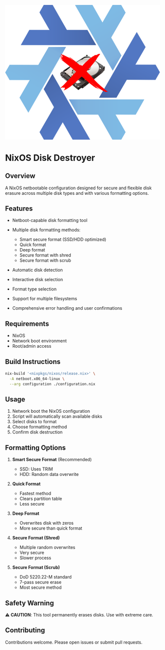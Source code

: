 ![](logo.png)

# NixOS Disk Destroyer

## Overview

A NixOS netbootable configuration designed for secure and flexible disk erasure across multiple disk types and with various formatting options.

## Features

- Netboot-capable disk formatting tool
- Multiple disk formatting methods:
  - Smart secure format (SSD/HDD optimized)
  - Quick format
  - Deep format
  - Secure format with shred
  - Secure format with scrub

- Automatic disk detection
- Interactive disk selection
- Format type selection
- Support for multiple filesystems
- Comprehensive error handling and user confirmations

## Requirements

- NixOS
- Network boot environment
- Root/admin access

## Build Instructions

```bash
nix-build '<nixpkgs/nixos/release.nix>' \
  -A netboot.x86_64-linux \
  --arg configuration ./configuration.nix
```

## Usage

1. Network boot the NixOS configuration
2. Script will automatically scan available disks
3. Select disks to format
4. Choose formatting method
5. Confirm disk destruction

## Formatting Options

1. **Smart Secure Format** (Recommended)
   - SSD: Uses TRIM
   - HDD: Random data overwrite

2. **Quick Format**
   - Fastest method
   - Clears partition table
   - Less secure

3. **Deep Format**
   - Overwrites disk with zeros
   - More secure than quick format

4. **Secure Format (Shred)**
   - Multiple random overwrites
   - Very secure
   - Slower process

5. **Secure Format (Scrub)**
   - DoD 5220.22-M standard
   - 7-pass secure erase
   - Most secure method

## Safety Warning

⚠️ **CAUTION**: This tool permanently erases disks. Use with extreme care.

## Contributing

Contributions welcome. Please open issues or submit pull requests.

